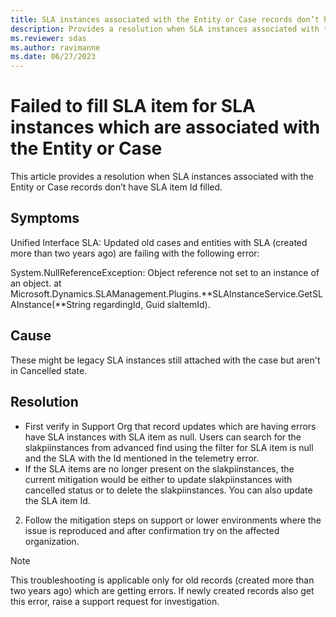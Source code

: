 ```yaml
---
title: SLA instances associated with the Entity or Case records don’t have SLA item Id filled.
description: Provides a resolution when SLA instances associated with the Entity or Case records don’t have SLA item Id filled.
ms.reviewer: sdas
ms.author: ravimanne
ms.date: 06/27/2023
---
```

# Failed to fill SLA item for SLA instances which are associated with the Entity or Case

This article provides a resolution when SLA instances associated with the Entity or Case records don’t have SLA item Id filled.

## Symptoms

Unified Interface SLA: Updated old cases and entities with SLA (created more than two years ago) are failing with the following error:

System.NullReferenceException: Object reference not set to an instance of an object.
at Microsoft.Dynamics.SLAManagement.Plugins.**SLAInstanceService.GetSLAInstance(**String regardingId, Guid slaItemId).

## Cause

These might be legacy SLA instances still attached with the case but aren't in Cancelled state.

## Resolution

- First verify in Support Org that record updates which are having errors have SLA instances with SLA item as null.
Users can search for the slakpiinstances from advanced find using the filter for SLA item is null and the SLA with the Id mentioned in the telemetry error.
- If the SLA items are no longer present on the slakpiinstances, the current mitigation would be either to update slakpiinstances with cancelled status or to delete the slakpiinstances. You can also update the SLA item Id.
2.	Follow the mitigation steps on support or lower environments where the issue is reproduced and after confirmation try on the affected organization.

> [!NOTE]
> This troubleshooting is applicable only for old records (created more than two years ago) which are getting errors. If newly created records also get this error, raise a support request for investigation.
